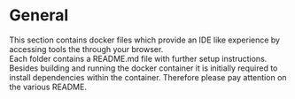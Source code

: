# General

This section contains docker files which provide an IDE like experience by accessing tools the through your browser.  
Each folder contains a README.md file with further setup instructions. Besides building and running the docker container
it is initially required to install dependencies within the container. Therefore please pay attention on the various README.
